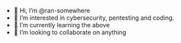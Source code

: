- 👋 Hi, I’m @ran-somewhere
- 👀 I’m interested in cybersecurity, pentesting and coding.
- 🌱 I’m currently learning the above
- 💞️ I’m looking to collaborate on anything
